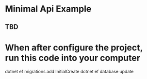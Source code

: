 # Minimal Api Example

## TBD

# When after configure the project, run this code into your computer
dotnet ef migrations add InitialCreate
dotnet ef database update